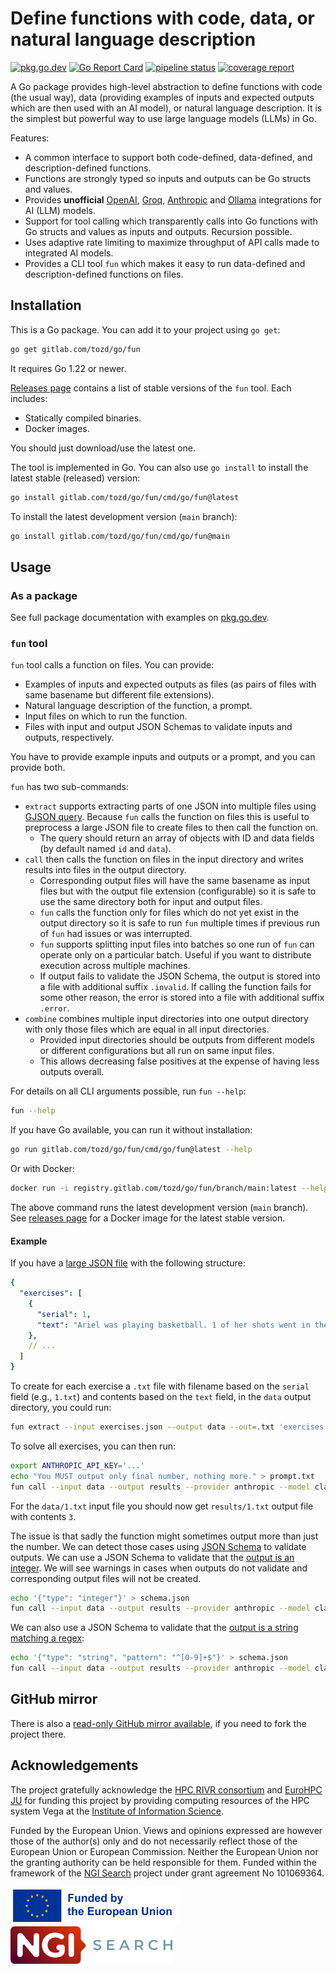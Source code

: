 # Define functions with code, data, or natural language description

[![pkg.go.dev](https://pkg.go.dev/badge/gitlab.com/tozd/go/fun)](https://pkg.go.dev/gitlab.com/tozd/go/fun)
[![Go Report Card](https://goreportcard.com/badge/gitlab.com/tozd/go/fun)](https://goreportcard.com/report/gitlab.com/tozd/go/fun)
[![pipeline status](https://gitlab.com/tozd/go/fun/badges/main/pipeline.svg?ignore_skipped=true)](https://gitlab.com/tozd/go/fun/-/pipelines)
[![coverage report](https://gitlab.com/tozd/go/fun/badges/main/coverage.svg)](https://gitlab.com/tozd/go/fun/-/graphs/main/charts)

A Go package provides high-level abstraction to define functions with code (the usual way),
data (providing examples of inputs and expected outputs which are then used with an AI model),
or natural language description.
It is the simplest but powerful way to use large language models (LLMs) in Go.

Features:

- A common interface to support both code-defined, data-defined, and description-defined functions.
- Functions are strongly typed so inputs and outputs can be Go structs and values.
- Provides **unofficial** [OpenAI](https://openai.com/), [Groq](https://groq.com/), [Anthropic](https://www.anthropic.com/) and
  [Ollama](https://ollama.com/) integrations for AI (LLM) models.
- Support for tool calling which transparently calls into Go functions with Go structs and values
  as inputs and outputs. Recursion possible.
- Uses adaptive rate limiting to maximize throughput of API calls made to integrated AI models.
- Provides a CLI tool `fun` which makes it easy to run data-defined and description-defined functions on files.

## Installation

This is a Go package. You can add it to your project using `go get`:

```sh
go get gitlab.com/tozd/go/fun
```

It requires Go 1.22 or newer.

[Releases page](https://gitlab.com/tozd/go/fun/-/releases)
contains a list of stable versions of the `fun` tool.
Each includes:

- Statically compiled binaries.
- Docker images.

You should just download/use the latest one.

The tool is implemented in Go. You can also use `go install` to install the latest stable (released) version:

```sh
go install gitlab.com/tozd/go/fun/cmd/go/fun@latest
```

To install the latest development version (`main` branch):

```sh
go install gitlab.com/tozd/go/fun/cmd/go/fun@main
```

## Usage

### As a package

See full package documentation with examples on [pkg.go.dev](https://pkg.go.dev/gitlab.com/tozd/go/fun#section-documentation).

### `fun` tool

`fun` tool calls a function on files. You can provide:

- Examples of inputs and expected outputs as files (as pairs of files with same basename
  but different file extensions).
- Natural language description of the function, a prompt.
- Input files on which to run the function.
- Files with input and output JSON Schemas to validate inputs and outputs, respectively.

You have to provide example inputs and outputs or a prompt, and you can provide both.

`fun` has two sub-commands:

- `extract` supports extracting parts of one JSON into multiple files using
  [GJSON query](https://github.com/tidwall/gjson/blob/master/SYNTAX.md).
  Because `fun` calls the function on files this is useful to preprocess a large JSON
  file to create files to then call the function on.
  - The query should return an array of objects with ID and data fields
    (by default named `id` and `data`).
- `call` then calls the function on files in the input directory and writes results
  into files in the output directory.
  - Corresponding output files will have the same
    basename as input files but with the output file extension (configurable) so it is
    safe to use the same directory both for input and output files.
  - `fun` calls the function only for files which do not yet exist in the output directory
    so it is safe to run `fun` multiple times if previous run of `fun` had issues or was
    interrupted.
  - `fun` supports splitting input files into batches so one run of `fun` can operate
    only on a particular batch. Useful if you want to distribute execution across multiple
    machines.
  - If output fails to validate the JSON Schema, the output is stored into a file with
    additional suffix `.invalid`. If calling the function fails for some other reason,
    the error is stored into a file with additional suffix `.error`.
- `combine` combines multiple input directories into one output directory with only
  those files which are equal in all input directories.
  - Provided input directories should be outputs from different models or different
    configurations but all run on same input files.
  - This allows decreasing false positives at the expense of having less outputs overall.

For details on all CLI arguments possible, run `fun --help`:

```sh
fun --help
```

If you have Go available, you can run it without installation:

```sh
go run gitlab.com/tozd/go/fun/cmd/go/fun@latest --help
```

Or with Docker:

```sh
docker run -i registry.gitlab.com/tozd/go/fun/branch/main:latest --help
```

The above command runs the latest development version (`main` branch).
See [releases page](https://gitlab.com/tozd/go/fun/-/releases) for a Docker image for the latest stable version.

#### Example

If you have a [large JSON file](./testdata/exercises.json) with the following structure:

```yaml
{
  "exercises": [
    {
      "serial": 1,
      "text": "Ariel was playing basketball. 1 of her shots went in the hoop. 2 of the shots did not go in the hoop. How many shots were there in total?"
    },
    // ...
  ]
}
```

To create for each exercise a `.txt` file with filename based on the `serial` field
(e.g., `1.txt`) and contents based on the `text` field, in the `data` output directory,
you could run:

```sh
fun extract --input exercises.json --output data --out=.txt 'exercises.#.{id:serial,data:text}'
```

To solve all exercises, you can then run:

```sh
export ANTHROPIC_API_KEY='...'
echo "You MUST output only final number, nothing more." > prompt.txt
fun call --input data --output results --provider anthropic --model claude-3-haiku-20240307 --in .txt --out .txt --prompt prompt.txt
```

For the `data/1.txt` input file you should now get `results/1.txt` output file with contents `3`.

The issue is that sadly the function might sometimes output more than just the number.
We can detect those cases using [JSON Schema](https://json-schema.org/)
to validate outputs. We can use a JSON Schema to validate that the
[output is an integer](./testdata/number-schema.json). We will see warnings in cases when
outputs do not validate and corresponding output files will not be created.

```sh
echo '{"type": "integer"}' > schema.json
fun call --input data --output results --provider anthropic --model claude-3-haiku-20240307 --in .txt --out .txt --prompt prompt.txt --output-schema schema.json
```

We can also use a JSON Schema to validate that the
[output is a string matching a regex](./testdata/string-schema.json):

```sh
echo '{"type": "string", "pattern": "^[0-9]+$"}' > schema.json
fun call --input data --output results --provider anthropic --model claude-3-haiku-20240307 --in .txt --out .txt --prompt prompt.txt --output-schema schema.json
```

## GitHub mirror

There is also a [read-only GitHub mirror available](https://github.com/tozd/go-fun),
if you need to fork the project there.

## Acknowledgements

The project gratefully acknowledge the [HPC RIVR consortium](https://www.hpc-rivr.si) and
[EuroHPC JU](https://eurohpc-ju.europa.eu) for funding this project by providing computing
resources of the HPC system Vega at the
[Institute of Information Science](https://www.izum.si).

Funded by the European Union. Views and opinions expressed are however those of the author(s) only
and do not necessarily reflect those of the European Union or European Commission.
Neither the European Union nor the granting authority can be held responsible for them.
Funded within the framework of the [NGI Search](https://www.ngisearch.eu/)
project under grant agreement No 101069364.

<!-- markdownlint-disable MD033 -->

<img src="EN_FundedbytheEU_RGB_POS.png" alt="Funded by the European Union emblem" height="60" />
<img src="NGISearch_logo.svg" alt="NGI Search logo" height="60" />

<!-- markdownlint-enable MD033 -->
